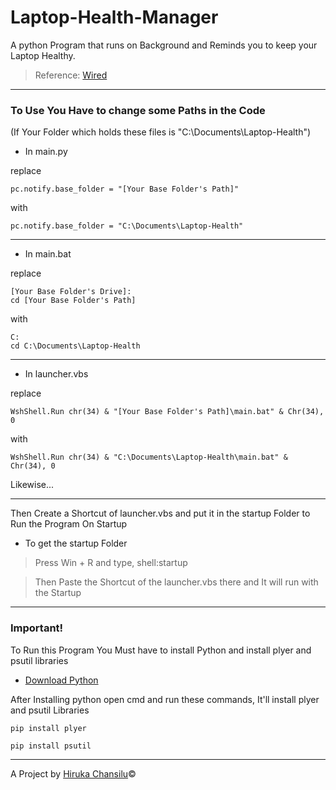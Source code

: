 # Laptop-Health-Manager

A python Program that runs on Background and Reminds you to keep your Laptop Healthy.

> Reference: [Wired](https://www.wired.com/2013/09/laptop-battery/#:~:text=Keeping%20Your%20Laptop%20Plugged%20in%20All%20the%20Time%20Will%20Kill%20Its%20Battery%20Faster,-Laptops%20are%20our&text=In%20order%20to%20squeeze%20as,should%20unplug%20it%20before%20that)

<hr>

### To Use You Have to change some Paths in the Code

(If Your Folder which holds these files is "C:\Documents\Laptop-Health")

- In main.py

replace

```
pc.notify.base_folder = "[Your Base Folder's Path]"
```

with

```
pc.notify.base_folder = "C:\Documents\Laptop-Health"
```

<hr>

- In main.bat

replace

```
[Your Base Folder's Drive]:
cd [Your Base Folder's Path]
```

with

```
C:
cd C:\Documents\Laptop-Health
```

<hr>

- In launcher.vbs

replace

```
WshShell.Run chr(34) & "[Your Base Folder's Path]\main.bat" & Chr(34), 0
```

with

```
WshShell.Run chr(34) & "C:\Documents\Laptop-Health\main.bat" & Chr(34), 0
```

Likewise...

<hr>

Then Create a Shortcut of launcher.vbs and put it in the startup Folder to Run the Program On Startup

- To get the startup Folder

> Press Win + R and type, shell:startup

> Then Paste the Shortcut of the launcher.vbs there and It will run with the Startup

<hr>

### Important!

To Run this Program You Must have to install Python and install plyer and psutil libraries

- [Download Python](https://www.python.org/)

After Installing python open cmd and run these commands, It'll install plyer and psutil Libraries

```
pip install plyer
```

```
pip install psutil
```

<hr>

A Project by [Hiruka Chansilu](https://hirukachansilu.tk)©

